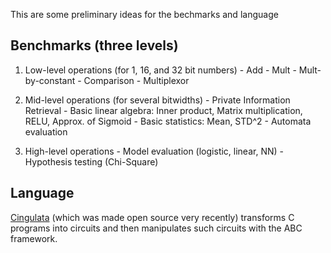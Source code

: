 This are some preliminary ideas for the bechmarks and language

## Benchmarks (three levels)

  1. Low-level operations (for 1, 16, and 32 bit numbers)
    - Add
    - Mult
    - Mult-by-constant
    - Comparison
    - Multiplexor
    
  2. Mid-level operations (for several bitwidths)
    - Private Information Retrieval
    - Basic linear algebra: Inner product, Matrix multiplication, RELU, Approx. of Sigmoid
    - Basic statistics: Mean, STD^2
    - Automata evaluation
    
  3. High-level operations
    - Model evaluation (logistic, linear, NN)
    - Hypothesis testing (Chi-Square)

## Language

[Cingulata](https://github.com/CEA-LIST/Cingulata) (which was made open source very recently) transforms C programs into circuits and then manipulates such circuits with the ABC framework. 
